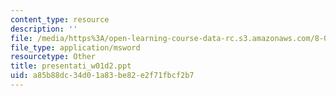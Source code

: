 ```yaml
---
content_type: resource
description: ''
file: /media/https%3A/open-learning-course-data-rc.s3.amazonaws.com/8-02t-electricity-and-magnetism-spring-2005/a85b88dc34d01a83be82e2f71fbcf2b7_presentati_w01d2.ppt
file_type: application/msword
resourcetype: Other
title: presentati_w01d2.ppt
uid: a85b88dc-34d0-1a83-be82-e2f71fbcf2b7
---
```

